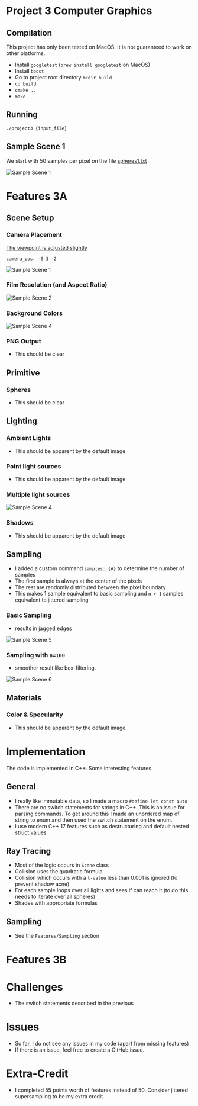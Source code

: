 # Project 3 Computer Graphics

## Compilation

This project has only been tested on MacOS. It is not guaranteed to work
on other platforms.

- Install `googletest` (`brew install googletest` on MacOS)
- Install `boost`
- Go to project root directory `mkdir build`
- `cd build`
- `cmake ..`
- `make`

## Running
`./project3 {input_file}`

## Sample Scene 1
We start with 50 samples per pixel on the file [spheres1.txt](.github/spheres1.txt)

<p align="center">

![Sample Scene 1](.github/spheres1.png)

</p>

# Features 3A

## Scene Setup

### Camera Placement
<p align="center">

[The viewpoint is adjusted slightly](.github/spheres1-vp.txt)
```text
camera_pos: -6 3 -2
```

![Sample Scene 1](.github/spheres1-vp.png)

</p>

### Film Resolution (and Aspect Ratio)

<p align="center">

![Sample Scene 2](.github/spheres1-res.png)

</p>

### Background Colors

<p align="center">

![Sample Scene 4](.github/spheres1-bg.png)

</p>

### PNG Output
- This should be clear


## Primitive
### Spheres
- This should be clear

## Lighting
### Ambient Lights
- This should be apparent by the default image

### Point light sources
- This should be apparent by the default image

### Multiple light sources

<p align="center">

![Sample Scene 4](.github/spheres2.png)

</p>

### Shadows
- This should be apparent by the default image

## Sampling 
- I added a custom command `samples: {#}` to determine the number of samples
- The first sample is always at the center of the pixels
- The rest are randomly distributed between the pixel boundary
- This makes 1 sample equivalent to basic sampling and `n > 1` samples equivalent to
jittered sampling
  
### Basic Sampling
- results in jagged edges
<p align="center">

![Sample Scene 5](.github/spheres-samples1.png)

</p>

### Sampling with `n=100`
- smoother result like box-filtering.

<p align="center">

![Sample Scene 6](.github/spheres-samples100.png)

</p>

## Materials
### Color & Specularity
- This should be apparent by the default image

# Implementation
The code is implemented in C++. Some interesting features

## General
- I really like immutable data, so I made a macro `#define let const auto`
- There are no switch statements for strings in C++. This is an issue for parsing commands.
To get around this I made an unordered map of string to enum and then used the switch
  statement on the enum.
- I use modern C++ 17 features such as destructuring and default nested struct values

## Ray Tracing
- Most of the logic occurs in `Scene` class
- Collision uses the quadratic formula
- Collision which occurs with a `t-value` less than 0.001 is ignored (to prevent shadow acne)
- For each sample loops over all lights and sees if can reach it (to do this needs to iterate over all spheres)
- Shades with appropriate formulas

## Sampling
- See the `Features/Sampling` section

# Features 3B


# Challenges
- The switch statements described in the previous 

# Issues
- So far, I do not see any issues in my code (apart from missing features)
- If there is an issue, feel free to create a GitHub issue.


# Extra-Credit
- I completed 55 points worth of features instead of 50. Consider jittered supersampling
to be my extra credit.
  

